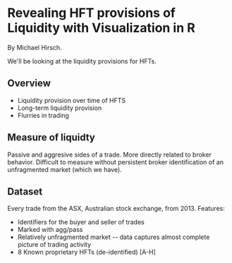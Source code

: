 # Revealing HFT provisions of Liquidity with Visualization in R

By Michael Hirsch.

We'll be looking at the liquidity provisions for HFTs.

## Overview

* Liquidity provision over time of HFTS
* Long-term liquidity provision
* Flurries in trading

## Measure of liquidty

Passive and aggresive sides of a trade. More directly related to broker behavior.
Difficult to measure without persistent broker identification of an unfragmented market
(which we have).

## Dataset

Every trade from the ASX, Australian stock exchange, from 2013. Features:

* Identifiers for the buyer and seller of trades
* Marked with agg/pass
* Relatively unfragmented market -- data captures almost complete picture of trading activity
* 8 Known proprietary HFTs (de-identified) [A-H]

